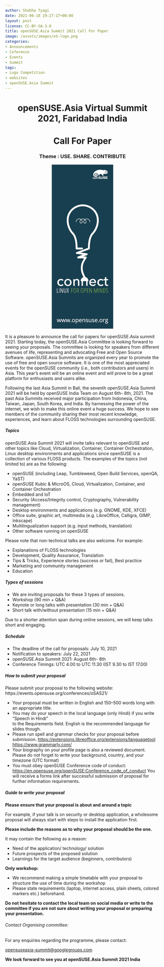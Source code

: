 ```yaml
---
author: Shobha Tyagi
date: 2021-06-18 19:27:17+00:00
layout: post
license: CC-BY-SA-3.0
title: openSUSE.Asia Summit 2021 Call For Paper  
image: /assets/images/oS-logo.png
categories:
- Announcements
- Coference
- Events
- Summit
tags:
- Logo Competition
- websites
- openSUSE.Asia Summit
---
```


<h1 align="center">openSUSE.Asia Virtual Summit 2021, Faridabad India</h1>
<h1 align="center">Call For Paper</h1>
<h3 align="center">Theme : USE. SHARE. CONTRIBUTE</h3>
<p align="center"><img src="/assets/images/Banner-connect.png" alt="alt text"></p>
<p>It is a pleasure to announce the call for papers for openSUSE.Asia summit 2021.
Starting today, the openSUSE.Asia Committee is looking forward to seeing your proposals. 
The committee is looking for speakers from different avenues of life, representing and 
advocating Free and Open Source Software. openSUSE.Asia Summits are organized every year 
to promote the use of free and open source software. It is one of the most appreciated 
events for the openSUSE community (i.e., both contributors and users) in Asia. 
This year’s event will be an online event and will prove to be a great platform for 
enthusiasts and users alike.</p>

<p>Following the last Asia Summit in Bali, the seventh openSUSE.Asia Summit 2021 will
be held by openSUSE India Team on August 6th- 8th, 2021. The past Asia Summits received
major participation from Indonesia, China, Taiwan, Japan, South Korea, and India.
By harnessing the power of the internet, we wish to make this online event a huge success.
We hope to see members of the community sharing their most recent knowledge, 
experiences, and learn about FLOSS technologies surrounding openSUSE.</p>

<h5>Topics</h5>
openSUSE.Asia Summit 2021 will invite talks relevant to openSUSE and other topics
like Cloud, Virtualization, Container, Container Orchestration, Linux desktop environments
and applications since openSUSE is a collection of various FLOSS products.
The examples of the topics (not limited to) are as the following:

 * openSUSE (including Leap, Tumbleweed, Open Build Services, openQA, YaST)
 * openSUSE Kubic & MicroOS, Cloud, Virtualization, Container, and Container Orchestration
 * Embedded and IoT
 * Security (Access/Integrity control, Cryptography, Vulnerability management)
 * Desktop environments and applications (e.g. GNOME, KDE, XFCE)
 * Office suite, graphic art, multimedia (e.g. LibreOffice, Calligra, GIMP, Inkscape)
 * Multilingualization support (e.g. input methods, translation)
 * Other software running on openSUSE
 
 Please note that non-technical talks are also welcome. For example:

* Explanations of FLOSS technologies
* Development, Quality Assurance, Translation
* Tips & Tricks, Experience stories (success or fail), Best practice
* Marketing and community management 
* Education

<h5>Types of sessions</h5>

* We are inviting proposals for these 3 types of sessions.
* Workshop (90 min + Q&A)
* Keynote or long talks with presentation (30 min + Q&A)
* Short talk with/without presentation (15 min + Q&A)

Due to a shorter attention span during online sessions, we will keep talks short and engaging.
<h5>Schedule</h5>

* The deadline of the call for proposals: July 10, 2021
* Notification to speakers: July 22, 2021
* openSUSE.Asia Summit 2021: August 6th- 8th
* Conference Timings: UTC 4.00 to UTC 11.30 (IST 9.30 to IST 17.00)

<h5>How to submit your proposal</h5>
Please submit your proposal to the following website: 
https://events.opensuse.org/conferences/oSAS21/

* Your proposal must be written in English and 150–500 words long with an appropriate title.
*  You may do your speech in the local language (only Hindi) if you write “Speech in Hindi”  
to the Requirements field. English is the recommended language for slides though.
*  Please run spell and grammar checks for your proposal before submission.
https://extensions.libreoffice.org/extensions/languagetool
https://www.grammarly.com/
*  Your biography on your profile page is also a reviewed document. Please do not forget
 to write your background, country, and your timezone (UTC format)
* You must obey openSUSE Conference code of conduct:
https://en.opensuse.org/openSUSE:Conference_code_of_conduct
You will receive a forms link after successful submission of proposal for further information requirements.

<h5>Guide to write your proposal</h5>
<strong>Please ensure that your proposal is about and around a topic</strong>  

For example, if your talk is on security or desktop application, a wholesome  
proposal will always start with steps to install the application first.

<strong>Please include the reasons as to why your proposal should be the one.</strong>

It may contain the following as a reason:

* Need of the application/ technology/ solution
* Future prospects of the proposed solution
* Learnings for the target audience (beginners, contributors) 

<strong>Only workshop:</strong>

* We recommend making a simple timetable with your proposal to structure the use of time during the workshop
* Please state requirements (laptop, internet access, plain sheets, colored markers etc.) beforehand.

<strong>Do not hesitate to contact the local team on social media or write to the committee if 
you are not sure about writing your proposal or preparing your presentation.</strong>

<h6>Contact Organising committee:</h6>
For any enquiries regarding the programme, please contact:

opensuseasia-summit@googlegroups.com

<strong>We look forward to see you at openSUSE.Asia Summit 2021 India</strong>
